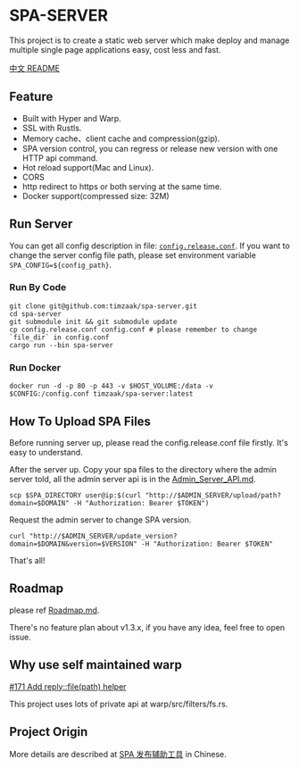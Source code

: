 # SPA-SERVER
This project is to create a static web server which make deploy and manage multiple single page applications easy, cost less and fast.

[中文 README](./README.md)

## Feature
- Built with Hyper and Warp.
- SSL with Rustls.
- Memory cache、client cache and compression(gzip).
- SPA version control, you can regress or release new version with one HTTP api command.
- Hot reload support(Mac and Linux).
- CORS
- http redirect to https or both serving at the same time.
- Docker support(compressed size: 32M)

## Run Server
You can get all config description in file: [`config.release.conf`](./config.release.conf). If you want to change the server config file path, 
please set environment variable `SPA_CONFIG=${config_path}`.
### Run By Code
```shell
git clone git@github.com:timzaak/spa-server.git
cd spa-server
git submodule init && git submodule update
cp config.release.conf config.conf # please remember to change `file_dir` in config.conf
cargo run --bin spa-server 
```
### Run Docker
```shell
docker run -d -p 80 -p 443 -v $HOST_VOLUME:/data -v $CONFIG:/config.conf timzaak/spa-server:latest
```

## How To Upload SPA Files
Before running server up, please read the config.release.conf file firstly. It's easy to understand.

After the server up. Copy your spa files to the directory where the admin server told, all the admin server api is in the [Admin_Server_API.md](./doc/Admin_Server_API.md).

```shell
scp $SPA_DIRECTORY user@ip:$(curl "http://$ADMIN_SERVER/upload/path?domain=$DOMAIN" -H "Authorization: Bearer $TOKEN")
```

Request the admin server to change SPA version.
```shell
curl "http://$ADMIN_SERVER/update_version?domain=$DOMAIN&version=$VERSION" -H "Authorization: Bearer $TOKEN"
```

That's all!

## Roadmap
please ref [Roadmap.md](./doc/Roadmap.md).

There's no feature plan about v1.3.x, if you have any idea, feel free to open issue.

## Why use self maintained warp
[#171 Add reply::file(path) helper](https://github.com/seanmonstar/warp/issues/171)

This project uses lots of private api at warp/src/filters/fs.rs.

## Project Origin
More details are described at [SPA 发布辅助工具](https://github.com/timzaak/blog/issues/80) in Chinese.